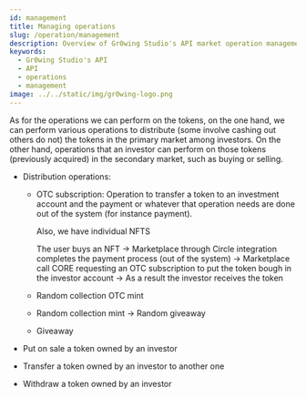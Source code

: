 ```yaml
---
id: management
title: Managing operations
slug: /operation/management
description: Overview of Gr0wing Studio's API market operation management
keywords:
  - Gr0wing Studio's API
  - API
  - operations
  - management
image: ../../static/img/gr0wing-logo.png
---
```


As for the operations we can perform on the tokens, on the one hand, we can perform various operations to distribute (some involve cashing out others do not) the tokens in the primary market among investors. On the other hand, operations that an investor can perform on those tokens (previously acquired) in the secondary market, such as buying or selling.

- Distribution operations:

  - OTC subscription: Operation to transfer a token to an investment account and the payment or whatever that operation needs are done out of the system (for instance payment).

    Also, we have individual NFTS

    The user buys an NFT → Marketplace through Circle integration completes the payment process (out of the system) → Marketplace call CORE requesting an OTC subscription to put the token bough in the investor account → As a result the investor receives the token

  - Random collection OTC mint
  - Random collection mint → Random giveaway
  - Giveaway

- Put on sale a token owned by an investor
- Transfer a token owned by an investor to another one
- Withdraw a token owned by an investor
